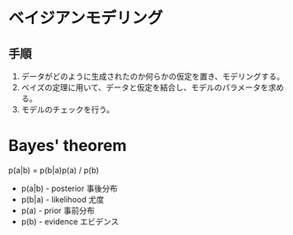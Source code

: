 # ベイジアンモデリング

## 手順

1. データがどのように生成されたのか何らかの仮定を置き、モデリングする。
2. ベイズの定理に用いて、データと仮定を結合し、モデルのパラメータを求める。
3. モデルのチェックを行う。

# Bayes' theorem

p(a|b) = p(b|a)p(a) / p(b)

+ p(a|b) - posterior 事後分布
+ p(b|a) - likelihood 尤度
+ p(a) - prior 事前分布
+ p(b) - evidence エビデンス

